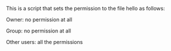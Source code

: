 This is a script that sets the permission to the file hello as follows:

Owner: no permission at all

Group: no permission at all

Other users: all the permissions
